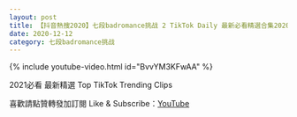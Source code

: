 ```yaml
---
layout: post
title: 【抖音熱搜2020】七段badromance挑战 2 TikTok Daily 最新必看精選合集2020 12 12
date: 2020-12-12
category: 七段badromance挑战
---
```


{% include youtube-video.html id="BvvYM3KFwAA" %}

2021必看 最新精選 Top TikTok Trending Clips

喜歡請點贊轉發加訂閱 Like & Subscribe：[YouTube](https://www.youtube.com/channel/UCAoR7VcanIPd04uEq_GIylA/videos)

